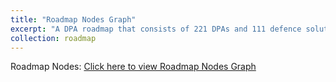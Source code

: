 ```yaml
---
title: "Roadmap Nodes Graph"
excerpt: "A DPA roadmap that consists of 221 DPAs and 111 defence solutions reported in literature during 2010-2022"
collection: roadmap
---
```


Roadmap Nodes:
[Click here to view Roadmap Nodes Graph](https://github.com/phoenixml/roadmap.github.io/blob/master/images/Roadmap-v0.svg?raw=true)
